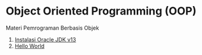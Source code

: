 # Object Oriented Programming (OOP)

Materi Pemrograman Berbasis Objek

1. [Instalasi Oracle JDK v13](01-Instalasi.md)
2. [Hello World](02-Hello-World.md)
